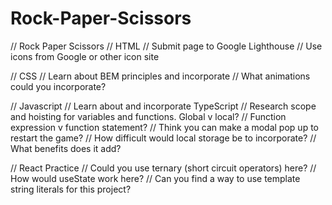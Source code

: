 # Rock-Paper-Scissors
// Rock Paper Scissors
// HTML 
// Submit page to Google Lighthouse
// Use icons from Google or other icon site

// CSS
// Learn about BEM principles and incorporate
// What animations could you incorporate?

// Javascript 
// Learn about and incorporate TypeScript
// Research scope and hoisting for variables and functions. Global v local?
// Function expression v function statement?
// Think you can make a modal pop up to restart the game?
// How difficult would local storage be to incorporate?
// What benefits does it add?


// React Practice
// Could you use ternary (short circuit operators) here?
// How would useState work here?
// Can you find a way to use template string literals for this project?